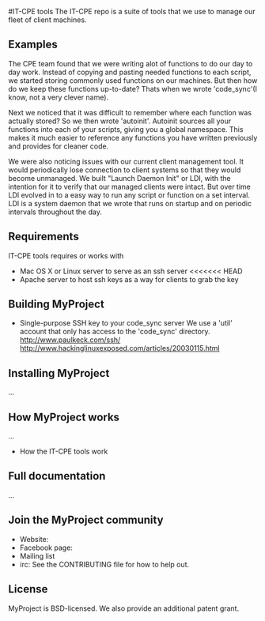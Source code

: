 #IT-CPE tools
The IT-CPE repo is a suite of tools that we use to manage our fleet of client
machines.

## Examples
The CPE team found that we were writing alot of functions to do our day to day
work. Instead of copying and pasting needed functions to each script, we started
storing commonly used functions on our machines. But then how do we keep
these functions up-to-date? Thats when we wrote 'code\_sync'(I know, not a very
clever name).

Next we noticed that it was difficult to remember where each function was 
actually stored? So we then wrote 'autoinit'. Autoinit sources all your 
functions into each of your scripts, giving you a global namespace. 
This makes it much easier to reference any functions you have written 
previously and provides for cleaner code.

We were also noticing issues with our current client management tool. 
It would periodically lose connection to client systems so that they 
would become unmanaged. We built "Launch Daemon Init" or LDI, with 
the intention for it to verify that our managed clients were intact.
But over time LDI evolved in to a easy way to run any script or function
on a set interval. LDI is a system daemon that we wrote that runs on startup 
and on periodic intervals throughout the day.


## Requirements
IT-CPE tools requires or works with
* Mac OS X or Linux server to serve as an ssh server
<<<<<<< HEAD
* Apache server to host ssh keys as a way for clients to grab the key

## Building MyProject

* Single-purpose SSH key to your code_sync server
	We use a 'util' account that only has access to the 'code\_sync' directory.
	http://www.paulkeck.com/ssh/
	http://www.hackinglinuxexposed.com/articles/20030115.html

## Installing MyProject
...

## How MyProject works
...
* How the IT-CPE tools work

## Full documentation
...

## Join the MyProject community
* Website:
* Facebook page:
* Mailing list
* irc:
See the CONTRIBUTING file for how to help out.

## License
MyProject is BSD-licensed. We also provide an additional patent grant.
